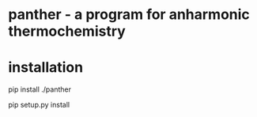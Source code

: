 
# panther - a program for anharmonic thermochemistry

# installation

pip install ./panther

pip setup.py install 

